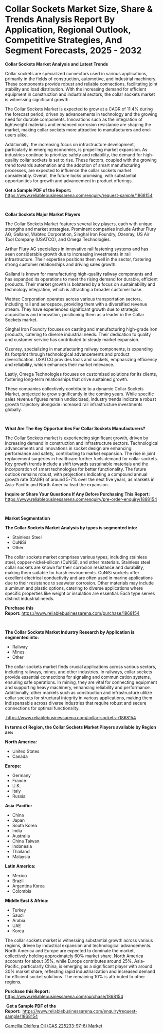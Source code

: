 <p><h1>Collar Sockets Market Size, Share & Trends Analysis Report By Application, Regional Outlook, Competitive Strategies, And Segment Forecasts, 2025 - 2032</h1></p><p><strong>Collar Sockets Market Analysis and Latest Trends</strong></p>
<p><p>Collar sockets are specialized connectors used in various applications, primarily in the fields of construction, automotive, and industrial machinery. These components provide robust and reliable connections, facilitating joint stability and load distribution. With the increasing demand for efficient equipment in construction and industrial sectors, the collar sockets market is witnessing significant growth. </p><p>The Collar Sockets Market is expected to grow at a CAGR of 11.4% during the forecast period, driven by advancements in technology and the growing need for durable components. Innovations such as the integration of lightweight materials and enhanced corrosion resistance are shaping the market, making collar sockets more attractive to manufacturers and end-users alike. </p><p>Additionally, the increasing focus on infrastructure development, particularly in emerging economies, is propelling market expansion. As industries continue to prioritize safety and reliability, the demand for high-quality collar sockets is set to rise. These factors, coupled with the growing trend towards automation and the adoption of smart manufacturing processes, are expected to influence the collar sockets market considerably. Overall, the future looks promising, with substantial opportunities for growth and advancement in product offerings.</p></p>
<p><strong>Get a Sample PDF of the Report:&nbsp;</strong> <a href="https://www.reliablebusinessarena.com/enquiry/request-sample/1868154?utm_campaign=2095&utm_medium=2&utm_source=Github&utm_content=ia&utm_term=04022025&utm_id=collar-sockets">https://www.reliablebusinessarena.com/enquiry/request-sample/1868154</a></p>
<p>&nbsp;</p>
<p><strong>Collar Sockets Major Market Players</strong></p>
<p><p>The Collar Sockets Market features several key players, each with unique strengths and market strategies. Prominent companies include Arthur Flury AG, Galland, Wabtec Corporation, Singhal Iron Foundry, Ozenray, US Air Tool Company (USATCO), and Omega Technologies.</p><p>Arthur Flury AG specializes in innovative rail fastening systems and has seen considerable growth due to increasing investments in rail infrastructure. Their expertise positions them well in the sector, fostering strong customer relationships and driving sales growth.</p><p>Galland is known for manufacturing high-quality railway components and has expanded its operations to meet the rising demand for durable, efficient products. Their market growth is bolstered by a focus on sustainability and technology integration, which is attracting a broader customer base.</p><p>Wabtec Corporation operates across various transportation sectors, including rail and aerospace, providing them with a diversified revenue stream. They have experienced significant growth due to strategic acquisitions and innovation, positioning them as a leader in the Collar Sockets market.</p><p>Singhal Iron Foundry focuses on casting and manufacturing high-grade iron products, catering to diverse industrial needs. Their dedication to quality and customer service has contributed to steady market expansion.</p><p>Ozenray, specializing in manufacturing railway components, is expanding its footprint through technological advancements and product diversification. USATCO provides tools and sockets, emphasizing efficiency and reliability, which enhances their market relevance.</p><p>Lastly, Omega Technologies focuses on customized solutions for its clients, fostering long-term relationships that drive sustained growth. </p><p>These companies collectively contribute to a dynamic Collar Sockets Market, projected to grow significantly in the coming years. While specific sales revenue figures remain undisclosed, industry trends indicate a robust growth trajectory alongside increased rail infrastructure investments globally.</p></p>
<p>&nbsp;</p>
<p><strong>What Are The Key Opportunities For Collar Sockets Manufacturers?</strong></p>
<p><p>The Collar Sockets market is experiencing significant growth, driven by increasing demand in construction and infrastructure sectors. Technological advancements and innovations in socket design are enhancing performance and safety, contributing to market expansion. The rise in joint replacement surgeries in healthcare further fuels demand for collar sockets. Key growth trends include a shift towards sustainable materials and the incorporation of smart technologies for better functionality. The future outlook remains robust, with projections indicating a compound annual growth rate (CAGR) of around 5-7% over the next five years, as markets in Asia-Pacific and North America lead the expansion.</p></p>
<p><strong>Inquire or Share Your Questions If Any Before Purchasing This Report:</strong> <a href="https://www.reliablebusinessarena.com/enquiry/pre-order-enquiry/1868154?utm_campaign=2095&utm_medium=2&utm_source=Github&utm_content=ia&utm_term=04022025&utm_id=collar-sockets">https://www.reliablebusinessarena.com/enquiry/pre-order-enquiry/1868154</a></p>
<p>&nbsp;</p>
<p><strong>Market Segmentation</strong></p>
<p><strong>The Collar Sockets Market Analysis by types is segmented into:</strong></p>
<p><ul><li>Stainless Steel</li><li>CuNiSi</li><li>Other</li></ul></p>
<p><p>The collar sockets market comprises various types, including stainless steel, copper-nickel-silicon (CuNiSi), and other materials. Stainless steel collar sockets are known for their corrosion resistance and durability, making them suitable for harsh environments. CuNiSi sockets offer excellent electrical conductivity and are often used in marine applications due to their resistance to seawater corrosion. Other materials may include aluminum and plastic options, catering to diverse applications where specific properties like weight or insulation are essential. Each type serves distinct industrial needs.</p></p>
<p><strong>Purchase this Report:&nbsp;</strong><a href="https://www.reliablebusinessarena.com/purchase/1868154?utm_campaign=2095&utm_medium=2&utm_source=Github&utm_content=ia&utm_term=04022025&utm_id=collar-sockets">https://www.reliablebusinessarena.com/purchase/1868154</a></p>
<p>&nbsp;</p>
<p><strong>The Collar Sockets Market Industry Research by Application is segmented into:</strong></p>
<p><ul><li>Railway</li><li>Mines</li><li>Other</li></ul></p>
<p><p>The collar sockets market finds crucial applications across various sectors, including railways, mines, and other industries. In railways, collar sockets provide essential connections for signaling and communication systems, ensuring safe operations. In mining, they are vital for connecting equipment and supporting heavy machinery, enhancing reliability and performance. Additionally, other markets such as construction and infrastructure utilize collar sockets for structural integrity in various applications, making them indispensable across diverse industries that require robust and secure connections for optimal functionality.</p></p>
<p><a href="https://www.reliablebusinessarena.com/collar-sockets-r1868154?utm_campaign=2095&utm_medium=2&utm_source=Github&utm_content=ia&utm_term=04022025&utm_id=collar-sockets">&nbsp;https://www.reliablebusinessarena.com/collar-sockets-r1868154</a></p>
<p><strong>In terms of Region, the Collar Sockets Market Players available by Region are:</strong></p>
<p>
    <p> <strong> North America: </strong>
        <ul>
            <li>United States</li>
            <li>Canada</li>
        </ul>
        </p> 
    <p> <strong> Europe: </strong>
        <ul>
            <li>Germany</li>
            <li>France</li>
            <li>U.K.</li>
            <li>Italy</li>
            <li>Russia</li>
        </ul>
        </p> 
    <p> <strong> Asia-Pacific: </strong>
        <ul>
            <li>China</li>
            <li>Japan</li>
            <li>South Korea</li>
            <li>India</li>
            <li>Australia</li>
            <li>China Taiwan</li>
            <li>Indonesia</li>
            <li>Thailand</li>
            <li>Malaysia</li>
        </ul>
        </p> 
    <p> <strong> Latin America: </strong>
        <ul>
            <li>Mexico</li>
            <li>Brazil</li>
            <li>Argentina Korea</li>
            <li>Colombia</li>
        </ul>
        </p> 
    <p> <strong> Middle East & Africa: </strong>
        <ul>
            <li>Turkey</li>
            <li>Saudi</li>
            <li>Arabia</li>
            <li>UAE</li>
            <li>Korea</li>
        </ul>
    </p>
    </p>
<p><p>The collar sockets market is witnessing substantial growth across various regions, driven by industrial expansion and technological advancements. North America and Europe are expected to dominate the market, collectively holding approximately 60% market share. North America accounts for about 35%, while Europe contributes around 25%. Asia-Pacific, particularly China, is emerging as a significant player with around 30% market share, reflecting rapid industrialization and increased demand for efficient socket solutions. The remaining 10% is attributed to other regions.</p></p>
<p><strong>Purchase this Report: </strong><a href="https://www.reliablebusinessarena.com/purchase/1868154?utm_campaign=2095&utm_medium=2&utm_source=Github&utm_content=ia&utm_term=04022025&utm_id=collar-sockets">https://www.reliablebusinessarena.com/purchase/1868154</a></p>
<p>&nbsp;<strong>Get a Sample PDF of the Report:&nbsp;&nbsp;</strong><a href="https://www.reliablebusinessarena.com/enquiry/request-sample/1868154?utm_campaign=2095&utm_medium=2&utm_source=Github&utm_content=ia&utm_term=04022025&utm_id=collar-sockets">https://www.reliablebusinessarena.com/enquiry/request-sample/1868154</a></p>
<p><strong></strong></p>
<p><p><a href="https://github.com/mauripalmi/Market-Research-Report-List-6/blob/main/camellia-oleifera-oil-cas-225233-97-6-market.md?utm_campaign=2095&utm_medium=2&utm_source=Github&utm_content=ia&utm_term=04022025&utm_id=collar-sockets">Camellia Oleifera Oil (CAS 225233-97-6) Market</a></p></p>